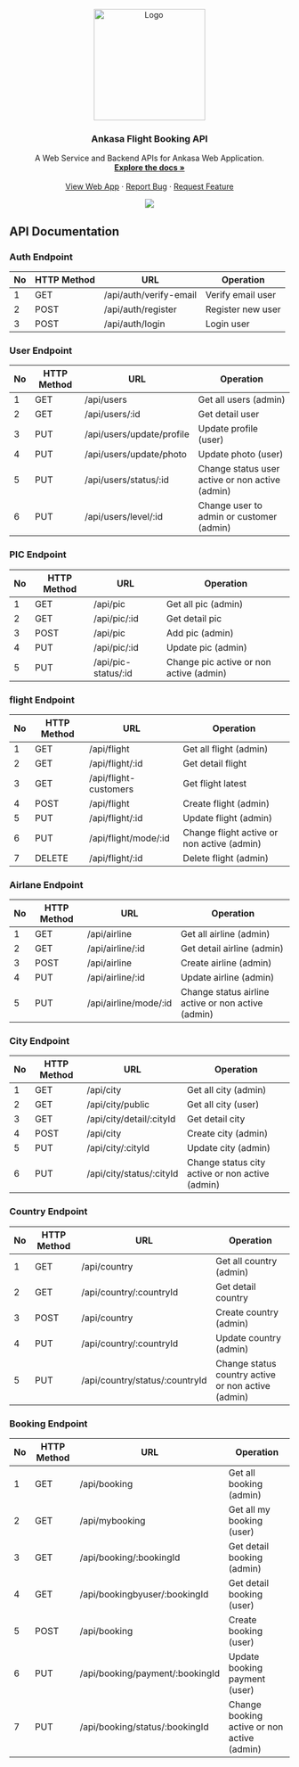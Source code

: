 <div id="top"></div>
<p align="center">
  <a href="https://github.com/altrawan/ankasa-ticketing-backend">
    <img src="https://github.com/altrawan/ankasa-ticketing-frontend/raw/master/screenshoots/logo.png"  width="200px" alt="Logo">
  </a>
</p>
<h3 align="center">Ankasa Flight Booking API</h3>
<p align="center">
  A Web Service and Backend APIs for Ankasa Web Application.
  <br/>
  <a href="#table-of-contents">
    <strong>Explore the docs »</strong>
  </a>
  <br /><br/>
  <a href="https://ankasa-ticketing.herokuapp.com">View Web App</a>
  ·
  <a href="https://github.com/altrawan/ankasa-ticketing-backend/issues">Report Bug</a>
  ·
  <a href="https://github.com/altrawan/ankasa-ticketing-backend">Request Feature</a>
</p>
<p align="center">
  <a href="https://reactjs.org/">
    <img src="https://img.shields.io/badge/Express-v4.18-green?style=flat">
  </a>                                  
</p>

## API Documentation

### Auth Endpoint

| No  | HTTP Method | URL                             | Operation                           |
| --- | ----------- | ------------------------------- | ----------------------------------- |
| 1   | GET         | /api/auth/verify-email          | Verify email user                   |
| 2   | POST        | /api/auth/register              | Register new user                   |
| 3   | POST        | /api/auth/login                 | Login user                          |

### User Endpoint

| No  | HTTP Method | URL                             | Operation                                      |
| --- | ----------- | ------------------------------- | -----------------------------------------------|
| 1   | GET         | /api/users                      | Get all users (admin)                          |
| 2   | GET         | /api/users/:id                  | Get detail user                                |
| 3   | PUT         | /api/users/update/profile       | Update profile (user)                          |
| 4   | PUT         | /api/users/update/photo         | Update photo (user)                            |
| 5   | PUT         | /api/users/status/:id           | Change status user active or non active (admin)|
| 6   | PUT         | /api/users/level/:id            | Change user to admin or customer (admin)       |

### PIC  Endpoint

| No  | HTTP Method | URL                             | Operation                                      |
| --- | ----------- | ------------------------------- | -----------------------------------------------|
| 1   | GET         | /api/pic                        | Get all pic (admin)                            |
| 2   | GET         | /api/pic/:id                    | Get detail pic                                 |
| 3   | POST        | /api/pic                        | Add pic (admin)                                |
| 4   | PUT         | /api/pic/:id                    | Update pic (admin)                             |
| 5   | PUT         | /api/pic-status/:id             | Change pic active or non active (admin)        |

### flight Endpoint

| No  | HTTP Method | URL                             | Operation                                      |
| --- | ----------- | ------------------------------- | -----------------------------------------------|
| 1   | GET         | /api/flight                     | Get all flight (admin)                         |
| 2   | GET         | /api/flight/:id                 | Get detail flight                              |
| 3   | GET         | /api/flight-customers           | Get flight latest                              |
| 4   | POST        | /api/flight                     | Create flight (admin)                          |
| 5   | PUT         | /api/flight/:id                 | Update flight (admin)                          |
| 6   | PUT         | /api/flight/mode/:id            | Change flight active or non active (admin)     |
| 7   | DELETE      | /api/flight/:id                 | Delete flight (admin)                          |

### Airlane Endpoint

| No  | HTTP Method | URL                             | Operation                                         |
| --- | ----------- | ------------------------------- | --------------------------------------------------|
| 1   | GET         | /api/airline                    | Get all airline (admin)                           |
| 2   | GET         | /api/airline/:id                | Get detail airline (admin)                        |
| 3   | POST        | /api/airline                    | Create airline (admin)                            |
| 4   | PUT         | /api/airline/:id                | Update airline (admin)                            |
| 5   | PUT         | /api/airline/mode/:id           | Change status airline active or non active (admin)|

### City Endpoint

| No  | HTTP Method | URL                             | Operation                                      |
| --- | ----------- | ------------------------------- | -----------------------------------------------|
| 1   | GET         | /api/city                       | Get all city (admin)                           |
| 2   | GET         | /api/city/public                | Get all city (user)                            |
| 3   | GET         | /api/city/detail/:cityId        | Get detail city                                |
| 4   | POST        | /api/city                       | Create city (admin)                            |
| 5   | PUT         | /api/city/:cityId               | Update city (admin)                            |
| 6   | PUT         | /api/city/status/:cityId        | Change status city active or non active (admin)|

### Country Endpoint

| No  | HTTP Method | URL                             | Operation                                         |
| --- | ----------- | ------------------------------- | --------------------------------------------------|
| 1   | GET         | /api/country                    | Get all country (admin)                           |
| 2   | GET         | /api/country/:countryId         | Get detail country                                |
| 3   | POST        | /api/country                    | Create country (admin)                            |
| 4   | PUT         | /api/country/:countryId         | Update country (admin)                            |
| 5   | PUT         | /api/country/status/:countryId  | Change status country active or non active (admin)|

### Booking Endpoint

| No  | HTTP Method | URL                             | Operation                                      |
| --- | ----------- | ------------------------------- | -----------------------------------------------|
| 1   | GET         | /api/booking                    | Get all booking (admin)                        |
| 2   | GET         | /api/mybooking                  | Get all my booking (user)                      |
| 3   | GET         | /api/booking/:bookingId         | Get detail booking (admin)                     |
| 4   | GET         | /api/bookingbyuser/:bookingId   | Get detail booking (user)                      |
| 5   | POST        | /api/booking                    | Create booking (user)                          |
| 6   | PUT         | /api/booking/payment/:bookingId | Update booking payment (user)                  |
| 7   | PUT         | /api/booking/status/:bookingId  | Change booking active or non active (admin)    |





